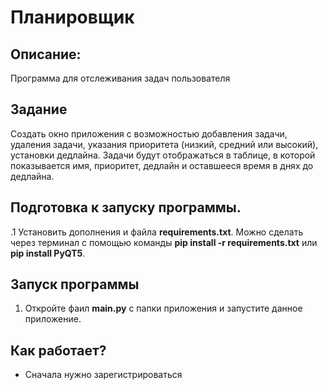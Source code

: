 # Планировщик
## Описание:
Программа для отслеживания задач пользователя
## Задание
Создать окно приложения с возможностью добавления задачи, удаления задачи, указания приоритета (низкий, средний или высокий), установки дедлайна. Задачи будут отображаться в таблице, в которой показывается имя, приоритет, дедлайн и оставшееся время в днях до дедлайна.
## Подготовка к запуску программы.
.1 Установить дополнения и файла **requirements.txt**. Можно сделать через терминал с помощью
команды **pip install -r requirements.txt** или **pip install PyQT5**. 
## Запуск программы
1. Откройте фаил **main.py** с папки приложения и запустите данное приложение.
## Как работает?
* Сначала нужно зарегистрироваться 
